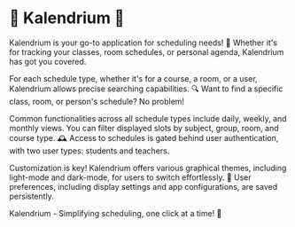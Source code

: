 # 📅 Kalendrium 📅

Kalendrium is your go-to application for scheduling needs! 📆 Whether it's for tracking your classes, room schedules, or personal agenda, Kalendrium has got you covered.

For each schedule type, whether it's for a course, a room, or a user, Kalendrium allows precise searching capabilities. 🔍 Want to find a specific class, room, or person's schedule? No problem!

Common functionalities across all schedule types include daily, weekly, and monthly views. You can filter displayed slots by subject, group, room, and course type. 🕰️ Access to schedules is gated behind user authentication, with two user types: students and teachers.

Customization is key! Kalendrium offers various graphical themes, including light-mode and dark-mode, for users to switch effortlessly. 🎨 User preferences, including display settings and app configurations, are saved persistently.

Kalendrium - Simplifying scheduling, one click at a time! 🌟
